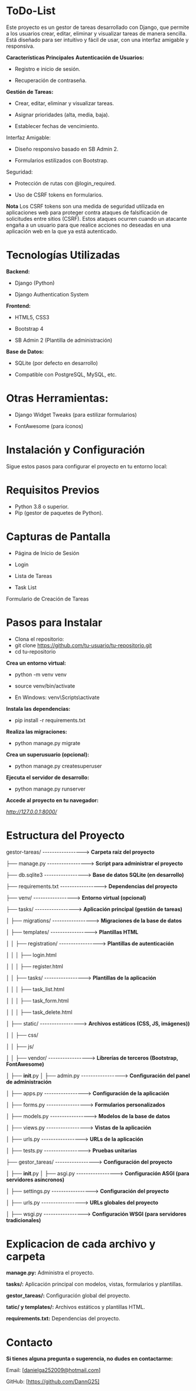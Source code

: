 # ToDo-List
Este proyecto es un gestor de tareas desarrollado con Django, que permite a los usuarios crear, editar, eliminar y visualizar tareas de manera sencilla. Está diseñado para ser intuitivo y fácil de usar, con una interfaz amigable y responsiva.

**Características Principales**
**Autenticación de Usuarios:**

* Registro e inicio de sesión.

* Recuperación de contraseña.

**Gestión de Tareas:**

* Crear, editar, eliminar y visualizar tareas.

* Asignar prioridades (alta, media, baja).

* Establecer fechas de vencimiento.

Interfaz Amigable:

* Diseño responsivo basado en SB Admin 2.

* Formularios estilizados con Bootstrap.

Seguridad:

* Protección de rutas con @login_required.

* Uso de CSRF tokens en formularios.
  
**Nota**
Los CSRF tokens son una medida de seguridad utilizada en aplicaciones web para proteger contra ataques de falsificación de solicitudes entre sitios (CSRF).
 Estos ataques ocurren cuando un atacante engaña a un usuario para que realice acciones no deseadas en una aplicación web en la que ya está autenticado.

# Tecnologías Utilizadas

**Backend:**

* Django (Python)

* Django Authentication System

**Frontend:**

* HTML5, CSS3

* Bootstrap 4

* SB Admin 2 (Plantilla de administración)

**Base de Datos:**

* SQLite (por defecto en desarrollo)

* Compatible con PostgreSQL, MySQL, etc.

# Otras Herramientas:

* Django Widget Tweaks (para estilizar formularios)

* FontAwesome (para íconos)

# Instalación y Configuración
Sigue estos pasos para configurar el proyecto en tu entorno local:

#  Requisitos Previos
* Python 3.8 o superior.
* Pip (gestor de paquetes de Python).
  
# Capturas de Pantalla
* Página de Inicio de Sesión
  
* Login

* Lista de Tareas
  
* Task List

Formulario de Creación de Tareas

# Pasos para Instalar
* Clona el repositorio:
* git clone https://github.com/tu-usuario/tu-repositorio.git
* cd tu-repositorio
  
**Crea un entorno virtual:**

* python -m venv venv
  
* source venv/bin/activate
  
* En Windows: venv\Scripts\activate
  
**Instala las dependencias:**

* pip install -r requirements.txt
  
**Realiza las migraciones:**

* python manage.py migrate
  
**Crea un superusuario (opcional):**

* python manage.py createsuperuser
  
**Ejecuta el servidor de desarrollo:**

* python manage.py runserver

 **Accede al proyecto en tu navegador:**
 
_http://127.0.0.1:8000/_

# Estructura del Proyecto

gestor-tareas/                     -----------------> **Carpeta raíz del proyecto**

├── manage.py                     -----------------> **Script para administrar el proyecto**

├── db.sqlite3                     -----------------> **Base de datos SQLite (en desarrollo)**

├── requirements.txt        -----------------> **Dependencias del proyecto**

├── venv/                       -----------------> **Entorno virtual (opcional)**

├── tasks/                      -----------------> **Aplicación principal (gestión de tareas)**

│   ├── migrations/               -----------------> **Migraciones de la base de datos**

│   ├── templates/                 -----------------> **Plantillas HTML**

│   │   ├── registration/          -----------------> **Plantillas de autenticación**

│   │   │   ├── login.html

│   │   │   ├── register.html

│   │   ├── tasks/                 -----------------> **Plantillas de la aplicación**

│   │   │   ├── task_list.html

│   │   │   ├── task_form.html

│   │   │   ├── task_delete.html

│   ├── static/                     -----------------> **Archivos estáticos (CSS, JS, imágenes))**

│   │   ├── css/

│   │   ├── js/

│   │   ├── vendor/               -----------------> **Librerías de terceros (Bootstrap, FontAwesome)**

│   ├── __init__.py
│   ├── admin.py                -----------------> **Configuración del panel de administración**

│   ├── apps.py                 -----------------> **Configuración de la aplicación**

│   ├── forms.py               -----------------> **Formularios personalizados**

│   ├── models.py               -----------------> **Modelos de la base de datos**

│   ├── views.py                -----------------> **Vistas de la aplicación**

│   ├── urls.py                 -----------------> **URLs de la aplicación**

│   ├── tests.py                -----------------> **Pruebas unitarias**

├── gestor_tareas/              -----------------> **Configuración del proyecto**

│   ├── __init__.py
│   ├── asgi.py                 -----------------> **Configuración ASGI (para servidores asíncronos)**

│   ├── settings.py             -----------------> **Configuración del proyecto**

│   ├── urls.py                 -----------------> **URLs globales del proyecto**

│   ├── wsgi.py                 -----------------> **Configuración WSGI (para servidores tradicionales)**


# Explicacion de cada archivo y carpeta

**manage.py:** Administra el proyecto.

**tasks/:** Aplicación principal con modelos, vistas, formularios y plantillas.

**gestor_tareas/:** Configuración global del proyecto.

**tatic/ y templates/:** Archivos estáticos y plantillas HTML.

**requirements.txt:** Dependencias del proyecto.

# Contacto

**Si tienes alguna pregunta o sugerencia, no dudes en contactarme:**

Email: [danielga252009@hotmail.com]

GitHub: [https://github.com/DannG25]

